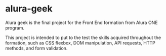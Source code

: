 # alura-geek
<p>Alura geek is the final project for the Front End formation from Alura ONE program.</p>
<p>This project is intended to put to the test the skills acquired throughout the formation, such as CSS flexbox, DOM manipulation, API requests, HTTP methods, and form validation.</p>